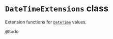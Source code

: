 # `DateTimeExtensions` class

Extension functions for [`DateTime`](https://learn.microsoft.com/dotnet/api/system.datetime) values.

@todo
